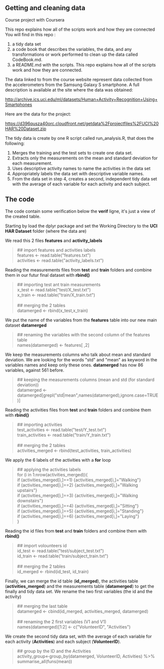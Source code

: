 ## Getting and cleaning data
Course project with Coursera

This repo explains how all of the scripts work and how they are connected
You will find in this repo :
1) a tidy data set
2) a code book that describes the variables, the data, and any transformations or work performed to clean up the data called CodeBook.md.
3) a README.md with the scripts. This repo explains how all of the scripts work and how they are connected.

The data linked to from the course website represent data collected from the accelerometers from the Samsung Galaxy S smartphone. A full description is available at the site where the data was obtained:

<http://archive.ics.uci.edu/ml/datasets/Human+Activity+Recognition+Using+Smartphones>

Here are the data for the project:

<https://d396qusza40orc.cloudfront.net/getdata%2Fprojectfiles%2FUCI%20HAR%20Dataset.zip>

The tidy data is create by one R script called run_analysis.R, that does the following:
1) Merges the training and the test sets to create one data set.
2) Extracts only the measurements on the mean and standard deviation for each measurement.
3) Uses descriptive activity names to name the activities in the data set
4) Appropriately labels the data set with descriptive variable names.
5) From the data set in step 4, creates a second, independent tidy data set with the average of each variable for each activity and each subject.



## The code

The code contain some verification below the __verif__ ligne, it's just a view of the created table.


Starting by load the dplyr package and set the Working Directory to the __UCI HAR Dataset__ folder (where the data are)


We read this 2 files __features__ and __activity_labels__
<blockquote>## import features and activities labels 
<br/>features <- read.table("features.txt") 
<br/>activities <- read.table("activity_labels.txt")</blockquote>


Reading the measurements files from __test__ and __train__ folders and combine them in our futur final dataset with __rbind()__
<blockquote>## importing test ant train measurements
<br/>x_test <- read.table("test/X_test.txt")
<br/>x_train <- read.table("train/X_train.txt")
<br/>
<br/>## merging the 2 tables 
<br/>datamerged <- rbind(x_test,x_train)</blockquote>


We put the name of the variables from the __features__ table into our new main dataset __datamerged__
<blockquote>## renaming the variables with the second column of the features table
<br/>names(datamerged) <- features[ ,2]</blockquote>


We keep the measurements columns who talk about mean and standard deviation. We are looking for the words "std" and "mean" as keyword in the variables names and keep only these ones.
__datamerged__ has now 86 variables, against 561 before.
<blockquote>## keeping the measurements columns (mean and std (for standard deviation))
<br/>datamerged <- datamerged[grepl("std|mean",names(datamerged),ignore.case=TRUE)]</blockquote>


Reading the activities files from __test__ and __train__ folders and combine them with __rbind()__
<blockquote>## importing activities
<br/>test_activities <- read.table("test/Y_test.txt")
<br/>train_activities <- read.table("train/Y_train.txt")
<br/>
<br/>## merging the 2 tables 
<br/>activities_merged <- rbind(test_activities, train_activities)</blockquote>


We apply the 6 labels of the activities with a __for__ loop
<blockquote>## applying the activities labels
<br/>for (i in 1:nrow(activities_merged)){
<br/>				if (activities_merged[i,]==1) {activities_merged[i,]="Walking"}
<br/>				if (activities_merged[i,]==2) {activities_merged[i,]="Walking upstairs"}
<br/>				if (activities_merged[i,]==3) {activities_merged[i,]="Walking downstairs"}
<br/>				if (activities_merged[i,]==4) {activities_merged[i,]="Sitting"}
<br/>				if (activities_merged[i,]==5) {activities_merged[i,]="Standing"}
<br/>				if (activities_merged[i,]==6) {activities_merged[i,]="Laying"}
<br/>}</blockquote>


Reading the id files from __test__ and __train__ folders and combine them with __rbind()__
<blockquote>## import volounteers id
<br/>id_test <- read.table("test/subject_test.txt")
<br/>id_train <- read.table("train/subject_train.txt")
<br/>
<br/>## merging the 2 tables
<br/>id_merged <- rbind(id_test, id_train)</blockquote>
  

Finally, we can merge the id table (__id_merged__), the activities table (__activities_merged__) and the measurements table (__datamerged__) to get the finally and tidy data set. We rename the two first variables (the id and the activity)
<blockquote>## merging the last table
<br/>datamerged <- cbind(id_merged, activities_merged, datamerged)
<br/>
<br/>## renaming the 2 first variables (V1 and V1)
<br/>names(datamerged)[1:2] <- c("VolunteerID", "Activities")</blockquote>
  

We create the second tidy data set, with the average of each variable for each activity (__Activities__) and each subject (__VolunteerID__).
<blockquote>## group by the ID and the Activities
<br/>activity_group<-group_by(datamerged, VolunteerID, Activities) %>%
<br/>        summarise_all(funs(mean))</blockquote>
